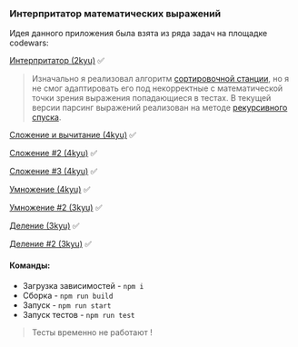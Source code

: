 ### Интерпритатор математических выражений

Идея данного приложения была взята из ряда задач на площадке codewars:

[Интерпритатор (2kyu)](https://www.codewars.com/kata/52a78825cdfc2cfc87000005) ✅
> Изначально я реализовал алгоритм [сортировочной станции](https://ru.wikipedia.org/wiki/%D0%90%D0%BB%D0%B3%D0%BE%D1%80%D0%B8%D1%82%D0%BC_%D1%81%D0%BE%D1%80%D1%82%D0%B8%D1%80%D0%BE%D0%B2%D0%BE%D1%87%D0%BD%D0%BE%D0%B9_%D1%81%D1%82%D0%B0%D0%BD%D1%86%D0%B8%D0%B8), но я не смог адаптировать его под некорректные с математической точки зрения выражения попадающиеся в тестах. В текущей версии парсинг выражений реализован на методе [рекурсивного спуска](https://ru.wikipedia.org/wiki/%D0%9C%D0%B5%D1%82%D0%BE%D0%B4_%D1%80%D0%B5%D0%BA%D1%83%D1%80%D1%81%D0%B8%D0%B2%D0%BD%D0%BE%D0%B3%D0%BE_%D1%81%D0%BF%D1%83%D1%81%D0%BA%D0%B0).

[Сложение и вычитание (4kyu)](https://www.codewars.com/kata/54d130bb11b05bd224000212) ✅

[Сложение #2 (4kyu)](https://www.codewars.com/kata/525f4206b73515bffb000b21) ✅

[Сложение #3 (4kyu)](https://www.codewars.com/kata/5324945e2ece5e1f32000370) ✅

[Умножение (4kyu)](https://www.codewars.com/kata/55911ef14065454c75000062) ✅

[Умножение #2 (3kyu)](https://www.codewars.com/kata/5923fbc72eafa9bcff00011a) ✅

[Деление (3kyu)](https://www.codewars.com/kata/58dea43ff98a7e2124000169) ✅

[Деление #2 (3kyu)](https://www.codewars.com/kata/598dba93700c2c0f470000dc) ✅


#### Команды:
- Загрузка зависимостей - ```npm i```
- Сборка - ```npm run build```
- Запуск - ```npm run start```
- Запуск тестов - ```npm run test``` 

> Тесты временно не работают !